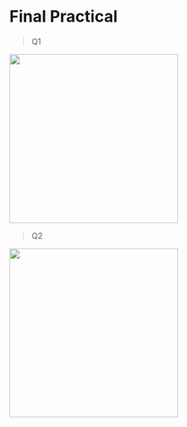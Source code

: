 # Final Practical
> Q1
<img src="https://github.com/dhanjiRajput/CPP_Jay_Sir/assets/147084804/6f472d90-0522-4ec0-844c-744a91484648" width="300px">

>Q2

<img src="https://github.com/dhanjiRajput/CPP_Jay_Sir/assets/147084804/ec1bf83d-4868-4b5a-9f69-42b91d0be8d1" width="300px">

